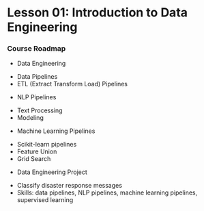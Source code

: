 # Lesson 01: Introduction to Data Engineering
### Course Roadmap
* Data Engineering
- Data Pipelines
- ETL (Extract Transform Load) Pipelines
* NLP Pipelines
- Text Processing
- Modeling
* Machine Learning Pipelines
- Scikit-learn pipelines
- Feature Union
- Grid Search
* Data Engineering Project
- Classify disaster response messages
- Skills: data pipelines, NLP pipelines, machine learning pipelines, supervised learning
